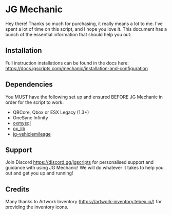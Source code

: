 # JG Mechanic

Hey there! Thanks so much for purchasing, it really means a lot to me. I've spent a lot of time on this script, and I hope you love it. This document has a bunch of the essential information that should help you out:

## Installation

Full instruction installations can be found in the docs here: https://docs.jgscripts.com/mechanic/installation-and-configuration

## Dependencies

You MUST have the following set up and ensured BEFORE JG Mechanic in order for the script to work:

- QBCore, Qbox or ESX Legacy (1.3+)
- OneSync Infinity
- [oxmysql](https://github.com/overextended/oxmysql/releases)
- [ox_lib](https://github.com/overextended/ox_lib/releases)
- [jg-vehiclemileage](https://github.com/jgscripts/jg-vehiclemileage/releases)

## Support

Join Discord https://discord.gg/jgscripts for personalised support and guidance with using JG Mechanic! We will do whatever it takes to help you out and get you up and running!

## Credits

Many thanks to Artwork Inventory (https://artwork-inventory.tebex.io/) for providing the inventory icons.
